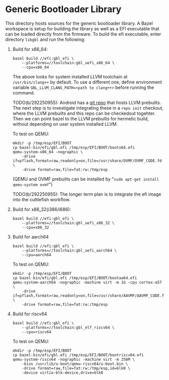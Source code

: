 # Generic Bootloader Library

This directory hosts sources for the generic bootloader library. A Bazel
workspace is setup for building the library as well as a EFI executable that
can be loaded directly from the firmware. To build the efi executable, enter
directory `libgbl` and run the following:

1. Build for x86_64:

    ```
    bazel build //efi:gbl_efi \
        --platforms=//toolchain:gbl_uefi_x86_64 \
        --cpu=x86_64
    ```

    The above looks for system installed LLVM toolchain at `/usr/bin/clang++`
    by default. To use a different one, define environment variable
    `GBL_LLVM_CLANG_PATH=<path to clang++>` before running the command.

    TODO(b/292250955): Android has a
    [git repo](https://android.googlesource.com/platform/prebuilts/clang/host/linux-x86/)
    that hosts LLVM prebuilts. The next step is to investigate
    integrating these in a `repo init` checkout, where the LLVM prebuilts and this
    repo can be checkedout togehter. Then we can point bazel to the LLVM
    prebuilts for hermetic build, without depending on user system installed
    LLVM.

    To test on QEMU:

    ```
    mkdir -p /tmp/esp/EFI/BOOT
    cp bazel-bin/efi/gbl.efi /tmp/esp/EFI/BOOT/bootx64.efi
    qemu-system-x86_64 -nographic \
        -drive if=pflash,format=raw,readonly=on,file=/usr/share/OVMF/OVMF_CODE.fd \
        -drive format=raw,file=fat:rw:/tmp/esp
    ```

    (QEMU and OVMF prebuilts can be installed by
    "`sudo apt-get install qemu-system ovmf`")

     TODO(b/292250955): The longer term plan is to integrate the efi image into
     the cuttlefish workflow.

1. Build for x86_32(i386/i686):

    ```
    bazel build //efi:gbl_efi \
        --platforms=//toolchain:gbl_uefi_x86_32 \
        --cpu=x86_32
    ```

1. Build for aarch64

    ```
    bazel build //efi:gbl_efi \
        --platforms=//toolchain:gbl_uefi_aarch64 \
        --cpu=aarch64
    ```

    To test on QEMU:

    ```
    mkdir -p /tmp/esp/EFI/BOOT
    cp bazel-bin/efi/gbl.efi /tmp/esp/EFI/BOOT/bootaa64.efi
    qemu-system-aarch64 -nographic -machine virt -m 1G -cpu cortex-a57 \
        -drive if=pflash,format=raw,readonly=on,file=/usr/share/AAVMF/AAVMF_CODE.fd \
        -drive format=raw,file=fat:rw:/tmp/esp
    ```

1. Build for riscv64

    ```
    bazel build //efi:gbl_efi \
        --platforms=//toolchain:gbl_elf_riscv64 \
        --cpu=riscv64
    ```

    To test on QEMU:

    ```
    mkdir -p /tmp/esp/EFI/BOOT
    cp bazel-bin/efi/gbl.efi /tmp/esp/EFI/BOOT/bootriscv64.efi
    qemu-system-riscv64 -nographic -machine virt -m 256M \
        -bios /usr/lib/u-boot/qemu-riscv64/u-boot.bin \
        -drive format=raw,file=fat:rw:/tmp/esp,id=blk0 \
        -device virtio-blk-device,drive=blk0
    ```